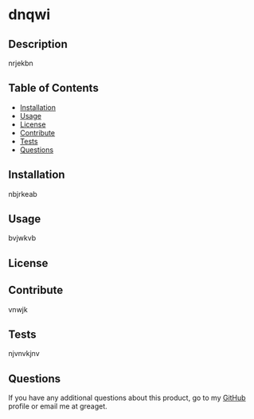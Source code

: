 # dnqwi

## Description

nrjekbn

## Table of Contents

- [Installation](#installation)
- [Usage](#usage)
- [License](#license)
- [Contribute](#contribute)
- [Tests](#tests)
- [Questions](#questions)

## Installation

nbjrkeab

## Usage

bvjwkvb

## License

## Contribute

vnwjk

## Tests

njvnvkjnv

## Questions

If you have any additional questions about this product, go to my [GitHub](https://github.com/njewkgbew) profile or email me at greaget.


